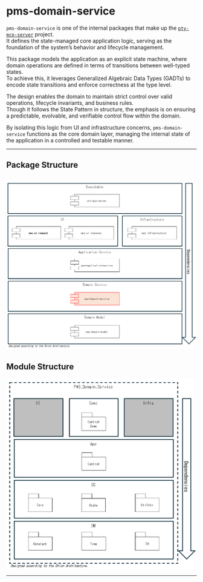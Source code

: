 # pms-domain-service

`pms-domain-service` is one of the internal packages that make up the [`pty-mcp-server`](https://github.com/phoityne/pty-mcp-server) project.  
It defines the state-managed core application logic, serving as the foundation of the system’s behavior and lifecycle management.

This package models the application as an explicit state machine, where domain operations are defined in terms of transitions between well-typed states.  
To achieve this, it leverages Generalized Algebraic Data Types (GADTs) to encode state transitions and enforce correctness at the type level.

The design enables the domain to maintain strict control over valid operations, lifecycle invariants, and business rules.  
Though it follows the State Pattern in structure, the emphasis is on ensuring a predictable, evolvable, and verifiable control flow within the domain.

By isolating this logic from UI and infrastructure concerns, `pms-domain-service` functions as the core domain layer, managing the internal state of the application in a controlled and testable manner.

---

## Package Structure
![Package Structure](./docs/41-1.png)
---

## Module Structure
![Module Structure](./docs/41-2.png)

---
